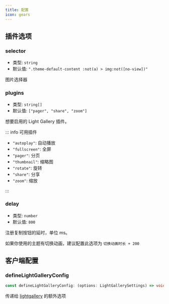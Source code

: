 ```yaml
---
title: 配置
icon: gears
---
```


## 插件选项

### selector

- 类型: `string`
- 默认值: `".theme-default-content :not(a) > img:not([no-view])"`

图片选择器

### plugins

- 类型: `string[]`
- 默认值: `["pager", "share", "zoom"]`

想要启用的 Light Gallery 插件。

::: info 可用插件

- `"autoplay"`: 自动播放
- `"fullscreen"`: 全屏
- `"pager"`: 分页
- `"thumbnail"`: 缩略图
- `"rotate"`: 旋转
- `"share"`: 分享
- `"zoom"`: 缩放

:::

### delay

- 类型: `number`
- 默认值: `800`

注册复制按钮的延时，单位 ms。

如果你使用的主题有切换动画，建议配置此选项为 `切换动画时长 + 200`

## 客户端配置

### defineLightGalleryConfig

```ts
const defineLightGalleryConfig: (options: LightGallerySettings) => void;
```

传递给 [lightgallery](https://www.lightgalleryjs.com/docs/settings/) 的额外选项
